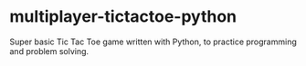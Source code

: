 # multiplayer-tictactoe-python
Super basic Tic Tac Toe game written with Python, to practice programming and problem solving.

